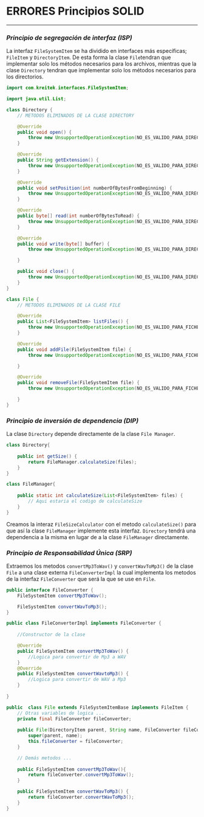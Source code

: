 # ERRORES Principios SOLID

 ---
### *Principio de segregación de interfaz (ISP)*

La interfaz `FileSystemItem` se ha dividido en interfaces más específicas; 
`FileItem` y `DirectoryItem`. De esta forma la clase `File`tendran que implementar 
solo los métodos necesarios para los archivos, mientras que la clase `Directory` 
tendran que implementar solo los métodos necesarios para los directorios.

```java
import com.kreitek.interfaces.FileSystemItem;

import java.util.List;

class Directory {
    // METODOS ELIMINADOS DE LA CLASE DIRECTORY

    @Override
    public void open() {
        throw new UnsupportedOperationException(NO_ES_VALIDO_PARA_DIRECTORIOS);
    }

    @Override
    public String getExtension() {
        throw new UnsupportedOperationException(NO_ES_VALIDO_PARA_DIRECTORIOS);
    }

    @Override
    public void setPosition(int numberOfBytesFromBeginning) {
        throw new UnsupportedOperationException(NO_ES_VALIDO_PARA_DIRECTORIOS);
    }

    @Override
    public byte[] read(int numberOfBytesToRead) {
        throw new UnsupportedOperationException(NO_ES_VALIDO_PARA_DIRECTORIOS);
    }

    @Override
    public void write(byte[] buffer) {
        throw new UnsupportedOperationException(NO_ES_VALIDO_PARA_DIRECTORIOS);

    }

    public void close() {
        throw new UnsupportedOperationException(NO_ES_VALIDO_PARA_DIRECTORIOS);
    }
}

class File {
    // METODOS ELIMINADOS DE LA CLASE FILE

    @Override
    public List<FileSystemItem> listFiles() {
        throw new UnsupportedOperationException(NO_ES_VALIDO_PARA_FICHEROS);
    }

    @Override
    public void addFile(FileSystemItem file) {
        throw new UnsupportedOperationException(NO_ES_VALIDO_PARA_FICHEROS);

    }

    @Override
    public void removeFile(FileSystemItem file) {
        throw new UnsupportedOperationException(NO_ES_VALIDO_PARA_FICHEROS);

    }
}
```

### *Principio de inversión de dependencia (DIP)*
 
La clase `Directory` depende directamente de la clase `File Manager`.
```java
class Directory{
    
    public int getSize() {
        return FileManager.calculateSize(files);
    }
}

class FileManager{
    
    public static int calculateSize(List<FileSystemItem> files) {
        // Aqui estaria el codigo de calculateSize
    }
}

```

Creamos la interaz `FileSizeCalculator` con el metodo `calculateSize()` para que así la clase 
`FileManager` implemente esta interfaz. `Directory` tendrá una dependencia a la misma en lugar
de a la clase `FileManager` directamente.

### *Principio de Responsabilidad Única (SRP)*

Extraemos los metodos `convertMp3ToWav()` y `convertWavToMp3()` de la clase `File`
a una clase externa `FileConverterImpl` la cual implementa los metodos de la interfaz `FileConverter`
que será la que se use en `File`.

```java
public interface FileConverter {
    FileSystemItem convertMp3ToWav();

    FileSystemItem convertWavToMp3();
}

public class FileConverterImpl implements FileConverter {
    
    //Constructor de la clase

    @Override
    public FileSystemItem convertMp3ToWav() {
        //Logica para convertir de Mp3 a WAV
    }
    @Override
    public FileSystemItem convertWavtoMp3() {
        //Logica para convertir de WAV a Mp3
    }
    
}

public  class File extends FileSystemItemBase implements FileItem {
    // Otras variables de logica ...
    private final FileConverter fileConverter;
    
    public File(DirectoryItem parent, String name, FileConverter fileConverter) {
        super(parent, name);
        this.fileConverter = fileConverter;
    }

    // Demás metodos ...
    
    public FileSystemItem convertMp3ToWav(){
        return fileConverter.convertMp3ToWav();
    }

    public FileSystemItem convertWavToMp3() {
        return fileConverter.convertWavToMp3();
    }
}
```

